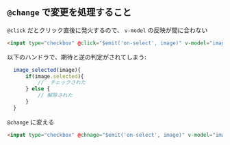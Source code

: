 ## `@change` で変更を処理すること


`@click` だとクリック直後に発火するので、 `v-model` の反映が間に合わない

~~~html
<input type="checkbox" @click="$emit('on-select', image)" v-model="image.selected">
~~~

以下のハンドラで、期待と逆の判定がされてしまう:

~~~js
  image_selected(image){
      if(image.selected){
          //  チェックされた
      } else {
          // 解除された
      }
  }
~~~

`@change` に変える

~~~html
<input type="checkbox" @chnage="$emit('on-select', image)" v-model="image.selected">
~~~
